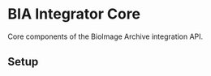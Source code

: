 BIA Integrator Core
===================

Core components of the BioImage Archive integration API.

Setup
-----